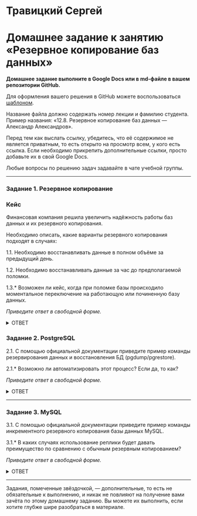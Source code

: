# Травицкий Сергей

# Домашнее задание к занятию «Резервное копирование баз данных»

**Домашнее задание выполните в Google Docs или в md-файле в вашем репозитории GitHub.** 

Для оформления вашего решения в GitHub можете воспользоваться [шаблоном](https://github.com/netology-code/sys-pattern-homework).

Название файла должно содержать номер лекции и фамилию студента. Пример названия: «12.8. Резервное копирование баз данных — Александр Александров».

Перед тем как выслать ссылку, убедитесь, что её содержимое не является приватным, то есть открыто на просмотр всем, у кого есть ссылка. Если необходимо прикрепить дополнительные ссылки, просто добавьте их в свой Google Docs.

Любые вопросы по решению задач задавайте в чате учебной группы.

---

### Задание 1. Резервное копирование

### Кейс
Финансовая компания решила увеличить надёжность работы баз данных и их резервного копирования. 

Необходимо описать, какие варианты резервного копирования подходят в случаях: 

1.1. Необходимо восстанавливать данные в полном объёме за предыдущий день.

1.2. Необходимо восстанавливать данные за час до предполагаемой поломки.

1.3.* Возможен ли кейс, когда при поломке базы происходило моментальное переключение на работающую или починенную базу данных.

*Приведите ответ в свободной форме.*

<details>
<summary>ОТВЕТ</summary>  

1.1. Я думаю что полный бэкап базы раз в неделю для начала. Потом раз в день диференциальный бэкап, который охватывает все изменения с момента последнего бэкапа.


1.2. Полный бэкап я думаю раз в день в период неактивности базы если возможно, если нет возможности делать каддый день полный бэкап, тогда можно реже, но время на восстановление может значительно увеличится. В течение дня инкрементальное копирование (более рационально для экономии ревурсов) с временными метками для простоты автоматической обработки.


1.3.* master-master или  master-slave, даст возможность быстро переключиться на работающую базу.


</details>

### Задание 2. PostgreSQL

2.1. С помощью официальной документации приведите пример команды резервирования данных и восстановления БД (pgdump/pgrestore).

2.1.* Возможно ли автоматизировать этот процесс? Если да, то как?

*Приведите ответ в свободной форме.*

<details>
<summary>ОТВЕТ</summary>  

2.1. Для резервирования базы данных используется команда в стандартном варианте: `pg_dump [параметры подключения] [параметры создания резервной копии] [имя БД]` 
 
 примеры:  

 Создание резервной копии `pg_dump dbname > /tmp/dbname.sql`  

 Создание резервной копии отдельной таблицы `pg_dump -t example_table dbname > /tmp/dbname_example_table.sql`  

 Создание резервной копии  базы данных в архивном формате `pg_dump -Fc dbname > /tmp/dbname.bak`  
 
Утилита pg_restore позволяет восстанавливать данные из резервных копий. `pg_restore [параметры подключения] [параметры восстановления резервной копии][файл резервной копии]`
 
 примеры:  

 Восстановление  базы данных: `pg_restore -d dbname /tmp/dbname.bak` 
 
 Восстановление отдельной таблицы базы данных: `pg_restore -a -t example_table -d dbname /tmp/dbname.bak`

2.1.* Я думаю что можно создать bash скрипт и реализовать при помощи планировщика `cron`, в интернете много информации на эту тему.  

 Вот один из примеров.  
 
```
#!/bin/sh
PATH=/etc:/bin:/sbin:/usr/bin:/usr/sbin:/usr/local/bin:/usr/local/sbin
PGPASSWORD=password
export PGPASSWORD
pathB=/backup
dbUser=dbuser
database=db
find $pathB \( -name "*-1[^5].*" -o -name "*-[023]?.*" \) -ctime +61 -delete
pg_dump -U $dbUser $database | gzip > $pathB/pgsql_$(date "+%Y-%m-%d").sql.gz
unset PGPASSWORD
```
*Для запуска резервного копирования по расписанию, сохраняем скрипт в файл, например, /scripts/postgresql_dump.sh и создаем задание в планировщике:*

</details>


---

### Задание 3. MySQL

3.1. С помощью официальной документации приведите пример команды инкрементного резервного копирования базы данных MySQL. 

3.1.* В каких случаях использование реплики будет давать преимущество по сравнению с обычным резервным копированием?

*Приведите ответ в свободной форме.*

<details>
<summary>ОТВЕТ</summary>  

Исполбзуется опция `--incremental-base=history:last_full_backup.`  

Несколько примеров:  

 --incremental-base=history:last_backup используется опция, при которой mysqlbackup извлекает LSN последней успешной (не TTS) полной или частичной резервной копии из mysql.backup_history  выполняет инкрементное резервное копирование на его основе.   

```
mysqlbackup --defaults-file=/home/dbadmin/my.cnf \
  --incremental --incremental-base=history:last_backup \
  --backup-dir=/home/dbadmin/temp_dir \
  --backup-image=incremental_image1.bi \
   backup-to-image
```

В следующем примере выполняется инкрементное резервное копирование, аналогичное предыдущему примеру, но оптимистичное по своей природе.   

```
mysqlbackup --defaults-file=/home/dbadmin/my.cnf \
  --incremental=optimistic --incremental-base=history:last_backup \
  --backup-dir=/home/dbadmin/temp_dir \
  --backup-image=incremental_image1.bi 
   backup-to-image
```

резервная копия сохраняется в месте, указанном параметром : --incremental-base=dir:directory_path--incremental-backup-dir  

```
mysqlbackup --defaults-file=/home/dbadmin/my.cnf --incremental \
  --incremental-base=dir:/incr-backup/wednesday \
  --incremental-backup-dir=/incr-backup/thursday \
  backup

```

Так же используя специальную утилиту xtrabackup, которая позволяет делать бэкапы на горячую.   

</details>

---

Задания, помеченные звёздочкой, — дополнительные, то есть не обязательные к выполнению, и никак не повлияют на получение вами зачёта по этому домашнему заданию. Вы можете их выполнить, если хотите глубже шире разобраться в материале.


